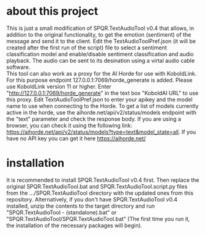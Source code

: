 # about this project
This is just a small modification of SPQR.TextAudioTool v0.4 that allows, in addition to the original functionality, to get the emotion (sentiment) of the message and send it to the client.
Edit the TextAudioToolPref.json (it will be created after the first run of the script) file to select a sentiment classification model and enable/disable sentiment classification and audio playback.
The audio can be sent to its desination using a virtal audio cable software.
<br/>This tool can also work as a proxy for the AI Horde for use with KoboldLink. For this purpose endpoint 127.0.0.1:7069/horde_generate is added. Please use KoboldLink version 11 or higher. Enter "http://127.0.0.1:7069/horde_generate" in the text box "KoboldAI URL" to use this proxy. Edit TextAudioToolPref.json to enter your apikey and the model name to use when connecting to the Horde.
To get a list of models currently active in the horde, use the aihorde.net/api/v2/status/models endpoint with the "text" parameter and check the response body. If you are using a browser, you can check it using the following link: https://aihorde.net/api/v2/status/models?type=text&model_state=all. If you have no API key you can get it here https://aihorde.net/

# installation
It is recommended to install SPQR.TextAudioTool v0.4 first. Then replace the original SPQR.TextAudioTool.bat and SPQR.TextAudioTool.script.py files from the .../SPQR.TextAudioTool directory with the updated ones from this repository.
Alternatively, if you don't have SPQR.TextAudioTool v0.4 installed, unzip the contents to the target directory and run "SPQR.TextAudioTool - (standalone).bat" or "SPQR.TextAudioTool/SPQR.TextAudioTool.bat" (The first time you run it, the installation of the necessary packages will begin).
